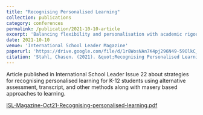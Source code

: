 ```yaml
---
title: "Recognising Personalised Learning"
collection: publications
category: conferences
permalink: /publication/2021-10-10-article
excerpt: 'Balancing flexibility and personalisation with academic rigour and formal recognition of learning is much easier said than done.'
date: 2021-10-10
venue: 'International School Leader Magazine'
paperurl: 'https://drive.google.com/file/d/1r8WosNAn7K4pj296N49-59OlkC_VVQ_y/view?usp=sharing'
citation: 'Stahl, Chasen. (2021). &quot;Recognising Personalised Learning.&quot; <i>International School Leader Magazine Issue 22</i>. 1(3).'
---
```


Article published in International School Leader Issue 22 about strategies for recognising personalised learning for K-12 students using alternative assessment, transcript, and other methods along with masery based approaches to learning.

[ISL-Magazine-Oct21-Recognising-personalised-learning.pdf](https://github.com/user-attachments/files/18098558/ISL-Magazine-Oct21-Recognising-personalised-learning.pdf)
